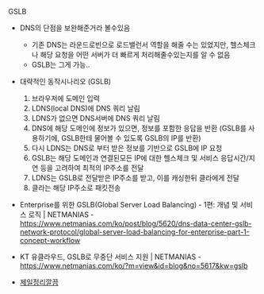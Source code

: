 GSLB

- DNS의 단점을 보완해준거라 볼수있음
  - 기존 DNS는 라운드로빈으로 로드밸런서 역할을 해줄 수는 있었지만, 헬스체크나 해당 요청을 어떤 서버가 더 빠르게 처리해줄수있는지를 알 수 없음
  - GSLB는 그게 가능..
- 대략적인 동작시나리오 (GSLB)
  1. 브라우저에 도메인 입력
  2. LDNS(local DNS)에 DNS 쿼리 날림
  3. LDNS가 없으면 DNS서버에 DNS 쿼리 날림
  4. DNS에 해당 도메인에 정보가 있으면, 정보를 포함한 응답을 반환 (GSLB를 사용하기에, GSLB한테 물어볼 수 있도록 GSLB의 IP를 반환) 
  5. 다시 LDNS는 DNS로 부터 받은 정보를 기반으로 GSLB에 IP 요청
  6. GSLB는 해당 도메인과 연결된모든 IP에 대한 헬스체크 및 서비스 응답시간/지연 등을 고려하여 최적의 IP주소를 전달
  7. LDNS는 GSLB로 전달받은 IP주소를 받고, 이를 캐싱한뒤 클라에게 전달
  8. 클라는 해당 IP주소로 패킷전송


- Enterprise를 위한 GSLB(Global Server Load Balancing) - 1편: 개념 및 서비스 로직 | NETMANIAS - https://www.netmanias.com/ko/post/blog/5620/dns-data-center-gslb-network-protocol/global-server-load-balancing-for-enterprise-part-1-concept-workflow
- KT 유클라우드, GSLB로 무중단 서비스 지원 | NETMANIAS - https://www.netmanias.com/ko/?m=view&id=blog&no=5617&kw=gslb
- [제일정리깔끔](https://haeunyah.tistory.com/m/115)